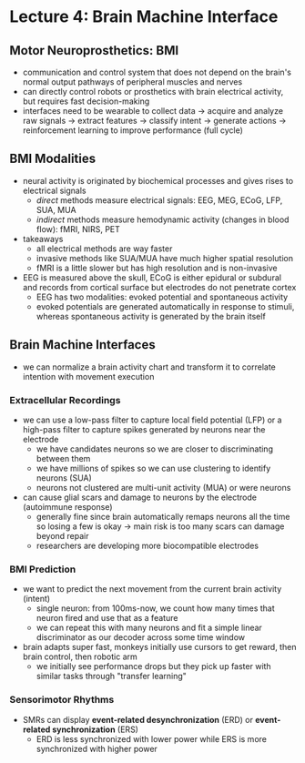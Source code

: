 # Lecture 4: Brain Machine Interface

## Motor Neuroprosthetics: BMI
- communication and control system that does not depend on the brain's normal output pathways of peripheral muscles and nerves
- can directly control robots or prosthetics with brain electrical activity, but requires fast decision-making
- interfaces need to be wearable to collect data -> acquire and analyze raw signals -> extract features -> classify intent -> generate actions -> reinforcement learning to improve performance (full cycle)

## BMI Modalities
- neural activity is originated by biochemical processes and gives rises to electrical signals
  - *direct* methods measure electrical signals: EEG, MEG, ECoG, LFP, SUA, MUA
  - *indirect* methods measure hemodynamic activity (changes in blood flow): fMRI, NIRS, PET
- takeaways
  - all electrical methods are way faster
  - invasive methods like SUA/MUA have much higher spatial resolution
  - fMRI is a little slower but has high resolution and is non-invasive
- EEG is measured above the skull, ECoG is either epidural or subdural and records from cortical surface but electrodes do not penetrate cortex
  - EEG has two modalities: evoked potential and spontaneous activity
  - evoked potentials are generated automatically in response to stimuli, whereas spontaneous activity is generated by the brain itself

## Brain Machine Interfaces
- we can normalize a brain activity chart and transform it to correlate intention with movement execution

### Extracellular Recordings
- we can use a low-pass filter to capture local field potential (LFP) or a high-pass filter to capture spikes generated by neurons near the electrode
  - we have candidates neurons so we are closer to discriminating between them
  - we have millions of spikes so we can use clustering to identify neurons (SUA)
  - neurons not clustered are multi-unit activity (MUA) or were neurons 
- can cause glial scars and damage to neurons by the electrode (autoimmune response)
  - generally fine since brain automatically remaps neurons all the time so losing a few is okay -> main risk is too many scars can damage beyond repair
  - researchers are developing more biocompatible electrodes

### BMI Prediction
- we want to predict the next movement from the current brain activity (intent)
  - single neuron: from 100ms-now, we count how many times that neuron fired and use that as a feature
  - we can repeat this with many neurons and fit a simple linear discriminator as our decoder across some time window
- brain adapts super fast, monkeys initially use cursors to get reward, then brain control, then robotic arm
  - we initially see performance drops but they pick up faster with similar tasks through "transfer learning"

### Sensorimotor Rhythms
- SMRs can display **event-related desynchronization** (ERD) or **event-related synchronization** (ERS)
  - ERD is less synchronized with lower power while ERS is more synchronized with higher power